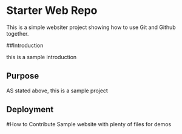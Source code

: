 # Starter Web Repo

This is a simple websiter project showing how to use Git and Github together.

##Introduction 

this is a sample introduction

## Purpose

AS stated above, this is a sample project 
## Deployment

#How to Contribute
Sample website with plenty of files for demos